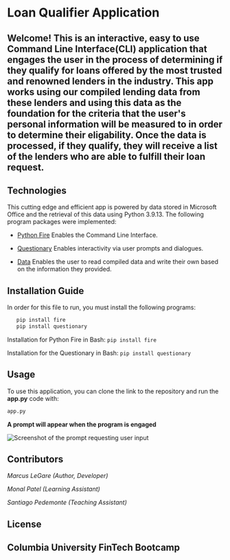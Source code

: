 # Loan Qualifier Application

Welcome! This is an interactive, easy to use Command Line Interface(CLI) application that engages the user in the process of determining if they qualify for loans offered by the most trusted and renowned lenders in the industry. This app works using our compiled lending data from these lenders and using this data as the foundation for the criteria that the user's personal information will be measured to in order to determine their eligability. Once the data is processed, if they qualify, they will receive a list of the lenders who are able to fulfill their loan request.
---
## Technologies

This cutting edge and efficient app is powered by data stored in Microsoft Office and the retrieval of this data using Python 3.9.13. The following program packages were implemented:

* [Python Fire](https://github.com/google/python-fire)  Enables the Command Line Interface.

* [Questionary](https://github.com/tmbo/questionary)  Enables interactivity via user prompts and dialogues.

* [Data](https://www.microsoft.com/en-us/microsoft-365/excel)  Enables the user to read compiled data and write their own based on the information they provided.


## Installation Guide

 In order for this file to run, you must install the following programs:

```python
   pip install fire
   pip install questionary
```
Installation for Python Fire in Bash: `pip install fire`

Installation for the Questionary in Bash: `pip install questionary`

## Usage

To use this application, you can clone the link to the repository and run the **app.py** code with:

```python
app.py
```
**A prompt will appear when the program is engaged**

![Screenshot of the prompt requesting user input]("C:\Users\legar\Desktop\PICTURES\usability.png")

## Contributors

*Marcus LeGare (Author, Developer)*

*Monal Patel (Learning Assistant)*

*Santiago Pedemonte (Teaching Assistant)*


## License

**Columbia University FinTech Bootcamp**
---

